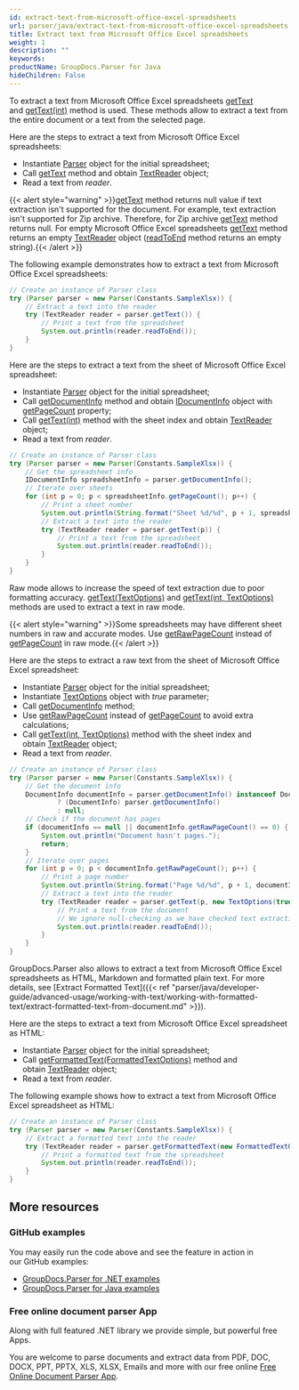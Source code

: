 ```yaml
---
id: extract-text-from-microsoft-office-excel-spreadsheets
url: parser/java/extract-text-from-microsoft-office-excel-spreadsheets
title: Extract text from Microsoft Office Excel spreadsheets
weight: 1
description: ""
keywords: 
productName: GroupDocs.Parser for Java
hideChildren: False
---
```

To extract a text from Microsoft Office Excel spreadsheets [getText](https://apireference.groupdocs.com/java/parser/com.groupdocs.parser/Parser#getText()) and [getText(int)](https://apireference.groupdocs.com/java/parser/com.groupdocs.parser/Parser#getText(int)) method is used. These methods allow to extract a text from the entire document or a text from the selected page.

Here are the steps to extract a text from Microsoft Office Excel spreadsheets:

*   Instantiate [Parser](https://apireference.groupdocs.com/java/parser/com.groupdocs.parser/Parser) object for the initial spreadsheet;
*   Call [getText](https://apireference.groupdocs.com/java/parser/com.groupdocs.parser/Parser#getText()) method and obtain [TextReader](https://apireference.groupdocs.com/java/parser/com.groupdocs.parser.data/TextReader) object;
*   Read a text from *reader*.

{{< alert style="warning" >}}[getText](https://apireference.groupdocs.com/java/parser/com.groupdocs.parser/Parser#getText()) method returns null value if text extraction isn't supported for the document. For example, text extraction isn't supported for Zip archive. Therefore, for Zip archive [getText](https://apireference.groupdocs.com/java/parser/com.groupdocs.parser/Parser#getText()) method returns null. For empty Microsoft Office Excel spreadsheets [getText](https://apireference.groupdocs.com/java/parser/com.groupdocs.parser/Parser#getText()) method returns an empty [TextReader](https://apireference.groupdocs.com/java/parser/com.groupdocs.parser.data/TextReader) object ([readToEnd](https://apireference.groupdocs.com/parser/java/com.groupdocs.parser.data/TextReader#readToEnd()) method returns an empty string).{{< /alert >}}

The following example demonstrates how to extract a text from Microsoft Office Excel spreadsheets:

```java
// Create an instance of Parser class
try (Parser parser = new Parser(Constants.SampleXlsx)) {
    // Extract a text into the reader
    try (TextReader reader = parser.getText()) {
        // Print a text from the spreadsheet
        System.out.println(reader.readToEnd());
    }
}
```

Here are the steps to extract a text from the sheet of Microsoft Office Excel spreadsheet:

*   Instantiate [Parser](https://apireference.groupdocs.com/java/parser/com.groupdocs.parser/Parser) object for the initial spreadsheet;
*   Call [getDocumentInfo](https://apireference.groupdocs.com/java/parser/com.groupdocs.parser/Parser#getDocumentInfo()) method and obtain [IDocumentInfo](https://apireference.groupdocs.com/java/parser/com.groupdocs.parser.options/IDocumentInfo) object with [getPageCount](https://apireference.groupdocs.com/java/parser/com.groupdocs.parser.options/IDocumentInfo#getPageCount()) property;
*   Call [getText(int)](https://apireference.groupdocs.com/java/parser/com.groupdocs.parser/Parser#getText(int)) method with the sheet index and obtain [TextReader](https://apireference.groupdocs.com/java/parser/com.groupdocs.parser.data/TextReader) object;
*   Read a text from *reader*.

```java
// Create an instance of Parser class
try (Parser parser = new Parser(Constants.SampleXlsx)) {
    // Get the spreadsheet info
    IDocumentInfo spreadsheetInfo = parser.getDocumentInfo();
    // Iterate over sheets
    for (int p = 0; p < spreadsheetInfo.getPageCount(); p++) {
        // Print a sheet number
        System.out.println(String.format("Sheet %d/%d", p + 1, spreadsheetInfo.getPageCount()));
        // Extract a text into the reader
        try (TextReader reader = parser.getText(p)) {
            // Print a text from the spreadsheet
            System.out.println(reader.readToEnd());
        }
    }
}
```

Raw mode allows to increase the speed of text extraction due to poor formatting accuracy. [getText(TextOptions)](https://apireference.groupdocs.com/java/parser/com.groupdocs.parser/Parser#getText(com.groupdocs.parser.options.TextOptions)) and [getText(int, TextOptions)](https://apireference.groupdocs.com/java/parser/com.groupdocs.parser/Parser#getText(int,%20com.groupdocs.parser.options.TextOptions)) methods are used to extract a text in raw mode.

{{< alert style="warning" >}}Some spreadsheets may have different sheet numbers in raw and accurate modes. Use [getRawPageCount](https://apireference.groupdocs.com/java/parser/com.groupdocs.parser.options/IDocumentInfo#getRawPageCount()) instead of [getPageCount](https://apireference.groupdocs.com/java/parser/com.groupdocs.parser.options/IDocumentInfo#getPageCount()) in raw mode.{{< /alert >}}

Here are the steps to extract a raw text from the sheet of Microsoft Office Excel spreadsheet:

*   Instantiate [Parser](https://apireference.groupdocs.com/java/parser/com.groupdocs.parser/Parser) object for the initial spreadsheet;
*   Instantiate [TextOptions](https://apireference.groupdocs.com/java/parser/com.groupdocs.parser.options/TextOptions) object with *true* parameter;
*   Call [getDocumentInfo](https://apireference.groupdocs.com/java/parser/com.groupdocs.parser/Parser#getDocumentInfo()) method;
*   Use [getRawPageCount](https://apireference.groupdocs.com/java/parser/com.groupdocs.parser.options/IDocumentInfo#getRawPageCount()) instead of [getPageCount](https://apireference.groupdocs.com/java/parser/com.groupdocs.parser.options/IDocumentInfo#getPageCount()) to avoid extra calculations;
*   Call [getText(int, TextOptions)](https://apireference.groupdocs.com/java/parser/com.groupdocs.parser/Parser#getText(int,%20com.groupdocs.parser.options.TextOptions)) method with the sheet index and obtain [TextReader](https://apireference.groupdocs.com/java/parser/com.groupdocs.parser.data/TextReader "class in com.groupdocs.parser.data") object;
*   Read a text from *reader*.

```java
// Create an instance of Parser class
try (Parser parser = new Parser(Constants.SampleXlsx)) {
    // Get the document info
    DocumentInfo documentInfo = parser.getDocumentInfo() instanceof DocumentInfo
            ? (DocumentInfo) parser.getDocumentInfo()
            : null;
    // Check if the document has pages
    if (documentInfo == null || documentInfo.getRawPageCount() == 0) {
        System.out.println("Document hasn't pages.");
        return;
    }
    // Iterate over pages
    for (int p = 0; p < documentInfo.getRawPageCount(); p++) {
        // Print a page number
        System.out.println(String.format("Page %d/%d", p + 1, documentInfo.getPageCount()));
        // Extract a text into the reader
        try (TextReader reader = parser.getText(p, new TextOptions(true))) {
            // Print a text from the document
            // We ignore null-checking as we have checked text extraction feature support earlier
            System.out.println(reader.readToEnd());
        }
    }
}
```

GroupDocs.Parser also allows to extract a text from Microsoft Office Excel spreadsheets as HTML, Markdown and formatted plain text. For more details, see [Extract Formatted Text]({{< ref "parser/java/developer-guide/advanced-usage/working-with-text/working-with-formatted-text/extract-formatted-text-from-document.md" >}}).

Here are the steps to extract a text from Microsoft Office Excel spreadsheet as HTML:

*   Instantiate [Parser](https://apireference.groupdocs.com/java/parser/com.groupdocs.parser/Parser) object for the initial spreadsheet;
*   Call [getFormattedText(FormattedTextOptions)](https://apireference.groupdocs.com/java/parser/com.groupdocs.parser/Parser#getFormattedText(com.groupdocs.parser.options.FormattedTextOptions)) method and obtain [TextReader](https://apireference.groupdocs.com/java/parser/com.groupdocs.parser.data/TextReader) object;
*   Read a text from *reader*.

The following example shows how to extract a text from Microsoft Office Excel spreadsheet as HTML:

```java
// Create an instance of Parser class
try (Parser parser = new Parser(Constants.SampleXlsx)) {
    // Extract a formatted text into the reader
    try (TextReader reader = parser.getFormattedText(new FormattedTextOptions(FormattedTextMode.Html))) {
        // Print a formatted text from the spreadsheet
        System.out.println(reader.readToEnd());
    }
}
```

## More resources

### GitHub examples

You may easily run the code above and see the feature in action in our GitHub examples:

*   [GroupDocs.Parser for .NET examples](https://github.com/groupdocs-parser/GroupDocs.Parser-for-.NET)    
*   [GroupDocs.Parser for Java examples](https://github.com/groupdocs-parser/GroupDocs.Parser-for-Java)    

### Free online document parser App

Along with full featured .NET library we provide simple, but powerful free Apps.

You are welcome to parse documents and extract data from PDF, DOC, DOCX, PPT, PPTX, XLS, XLSX, Emails and more with our free online [Free Online Document Parser App](https://products.groupdocs.app/parser).